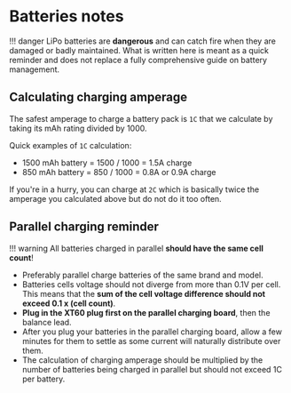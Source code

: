 # Batteries notes

!!! danger
    LiPo batteries are **dangerous** and can catch fire when they are damaged
    or badly maintained. What is written here is meant as a quick reminder and
    does not replace a fully comprehensive guide on battery management.

## Calculating charging amperage

The safest amperage to charge a battery pack is `1C` that we calculate by
taking its mAh rating divided by 1000.

Quick examples of `1C` calculation:

- 1500 mAh battery = 1500 / 1000 = 1.5A charge
- 850 mAh battery = 850 / 1000 = 0.8A or 0.9A charge

If you're in a hurry, you can charge at `2C` which is basically twice the
amperage you calculated above but do not do it too often.

## Parallel charging reminder

!!! warning
    All batteries charged in parallel **should have the same cell count**!

- Preferably parallel charge batteries of the same brand and model.
- Batteries cells voltage should not diverge from more than 0.1V per cell.
  This means that the **sum of the cell voltage difference should not exceed
  0.1 x (cell count)**.
- **Plug in the XT60 plug first on the parallel charging board**, then the
  balance lead.
- After you plug your batteries in the parallel charging board, allow a few
  minutes for them to settle as some current will naturally distribute over
  them.
- The calculation of charging amperage should be multiplied by the number of
  batteries being charged in parallel but should not exceed 1C per battery.
